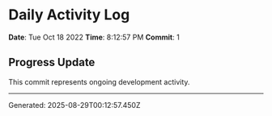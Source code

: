 # Daily Activity Log

**Date**: Tue Oct 18 2022
**Time**: 8:12:57 PM
**Commit**: 1

## Progress Update

This commit represents ongoing development activity.

---
Generated: 2025-08-29T00:12:57.450Z
